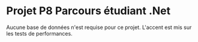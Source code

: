 # Projet P8 Parcours étudiant .Net

Aucune base de données n'est requise pour ce projet.
L'accent est mis sur les tests de performances.